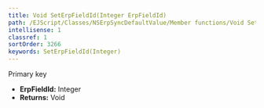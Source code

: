 ```yaml
---
title: Void SetErpFieldId(Integer ErpFieldId)
path: /EJScript/Classes/NSErpSyncDefaultValue/Member functions/Void SetErpFieldId(Integer p_0)
intellisense: 1
classref: 1
sortOrder: 3266
keywords: SetErpFieldId(Integer)
---
```



Primary key



* **ErpFieldId:** Integer
* **Returns:** Void


